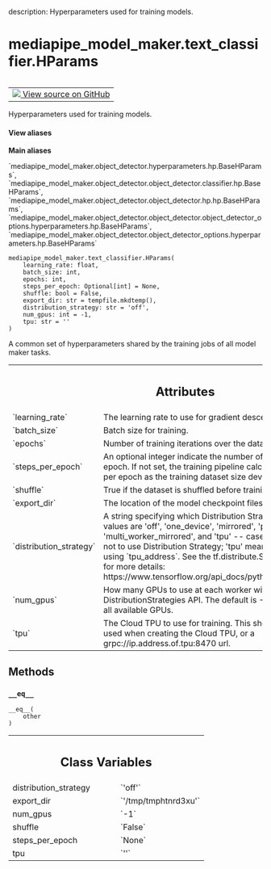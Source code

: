 description: Hyperparameters used for training models.

<div itemscope itemtype="http://developers.google.com/ReferenceObject">
<meta itemprop="name" content="mediapipe_model_maker.text_classifier.HParams" />
<meta itemprop="path" content="Stable" />
<meta itemprop="property" content="__eq__"/>
<meta itemprop="property" content="__init__"/>
<meta itemprop="property" content="distribution_strategy"/>
<meta itemprop="property" content="export_dir"/>
<meta itemprop="property" content="num_gpus"/>
<meta itemprop="property" content="shuffle"/>
<meta itemprop="property" content="steps_per_epoch"/>
<meta itemprop="property" content="tpu"/>
</div>

# mediapipe_model_maker.text_classifier.HParams

<!-- Insert buttons and diff -->

<table class="tfo-notebook-buttons tfo-api nocontent" align="left">
<td>
  <a target="_blank" href="https://github.com/google/mediapipe/tree/master/mediapipe/model_maker/python/core/hyperparameters.py#L22-L67">
    <img src="https://www.tensorflow.org/images/GitHub-Mark-32px.png" />
    View source on GitHub
  </a>
</td>
</table>



Hyperparameters used for training models.

<section class="expandable">
  <h4 class="showalways">View aliases</h4>
  <p>
<b>Main aliases</b>
<p>`mediapipe_model_maker.object_detector.hyperparameters.hp.BaseHParams`, `mediapipe_model_maker.object_detector.object_detector.classifier.hp.BaseHParams`, `mediapipe_model_maker.object_detector.object_detector.hp.hp.BaseHParams`, `mediapipe_model_maker.object_detector.object_detector.object_detector_options.hyperparameters.hp.BaseHParams`, `mediapipe_model_maker.object_detector.object_detector_options.hyperparameters.hp.BaseHParams`</p>
</p>
</section>

<pre class="devsite-click-to-copy prettyprint lang-py tfo-signature-link">
<code>mediapipe_model_maker.text_classifier.HParams(
    learning_rate: float,
    batch_size: int,
    epochs: int,
    steps_per_epoch: Optional[int] = None,
    shuffle: bool = False,
    export_dir: str = tempfile.mkdtemp(),
    distribution_strategy: str = &#x27;off&#x27;,
    num_gpus: int = -1,
    tpu: str = &#x27;&#x27;
)
</code></pre>



<!-- Placeholder for "Used in" -->

A common set of hyperparameters shared by the training jobs of all model
maker tasks.



<!-- Tabular view -->
 <table class="responsive fixed orange">
<colgroup><col width="214px"><col></colgroup>
<tr><th colspan="2"><h2 class="add-link">Attributes</h2></th></tr>

<tr>
<td>
`learning_rate`<a id="learning_rate"></a>
</td>
<td>
The learning rate to use for gradient descent training.
</td>
</tr><tr>
<td>
`batch_size`<a id="batch_size"></a>
</td>
<td>
Batch size for training.
</td>
</tr><tr>
<td>
`epochs`<a id="epochs"></a>
</td>
<td>
Number of training iterations over the dataset.
</td>
</tr><tr>
<td>
`steps_per_epoch`<a id="steps_per_epoch"></a>
</td>
<td>
An optional integer indicate the number of training steps
per epoch. If not set, the training pipeline calculates the default steps
per epoch as the training dataset size devided by batch size.
</td>
</tr><tr>
<td>
`shuffle`<a id="shuffle"></a>
</td>
<td>
True if the dataset is shuffled before training.
</td>
</tr><tr>
<td>
`export_dir`<a id="export_dir"></a>
</td>
<td>
The location of the model checkpoint files.
</td>
</tr><tr>
<td>
`distribution_strategy`<a id="distribution_strategy"></a>
</td>
<td>
A string specifying which Distribution Strategy to
use. Accepted values are 'off', 'one_device', 'mirrored',
'parameter_server', 'multi_worker_mirrored', and 'tpu' -- case
insensitive. 'off' means not to use Distribution Strategy; 'tpu' means to
use TPUStrategy using `tpu_address`. See the tf.distribute.Strategy
documentation for more details:
https://www.tensorflow.org/api_docs/python/tf/distribute/Strategy.
</td>
</tr><tr>
<td>
`num_gpus`<a id="num_gpus"></a>
</td>
<td>
How many GPUs to use at each worker with the
DistributionStrategies API. The default is -1, which means utilize all
available GPUs.
</td>
</tr><tr>
<td>
`tpu`<a id="tpu"></a>
</td>
<td>
The Cloud TPU to use for training. This should be either the name used
when creating the Cloud TPU, or a grpc://ip.address.of.tpu:8470 url.
</td>
</tr>
</table>



## Methods

<h3 id="__eq__"><code>__eq__</code></h3>

<pre class="devsite-click-to-copy prettyprint lang-py tfo-signature-link">
<code>__eq__(
    other
)
</code></pre>








<!-- Tabular view -->
 <table class="responsive fixed orange">
<colgroup><col width="214px"><col></colgroup>
<tr><th colspan="2"><h2 class="add-link">Class Variables</h2></th></tr>

<tr>
<td>
distribution_strategy<a id="distribution_strategy"></a>
</td>
<td>
`'off'`
</td>
</tr><tr>
<td>
export_dir<a id="export_dir"></a>
</td>
<td>
`'/tmp/tmphtnrd3xu'`
</td>
</tr><tr>
<td>
num_gpus<a id="num_gpus"></a>
</td>
<td>
`-1`
</td>
</tr><tr>
<td>
shuffle<a id="shuffle"></a>
</td>
<td>
`False`
</td>
</tr><tr>
<td>
steps_per_epoch<a id="steps_per_epoch"></a>
</td>
<td>
`None`
</td>
</tr><tr>
<td>
tpu<a id="tpu"></a>
</td>
<td>
`''`
</td>
</tr>
</table>

